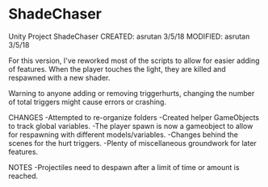 # ShadeChaser
Unity Project ShadeChaser
CREATED: asrutan 3/5/18
MODIFIED: asrutan 3/5/18

For this version, I've reworked most of the scripts to allow for easier adding of features. 
When the player touches the light, they are killed and respawned with a new shader.

Warning to anyone adding or removing triggerhurts, changing the number of total triggers might cause errors or crashing.

CHANGES
-Attempted to re-organize folders
-Created helper GameObjects to track global variables.
-The player spawn is now a gameobject to allow for respawning with different models/variables.
-Changes behind the scenes for the hurt triggers.
-Plenty of miscellaneous groundwork for later features.


NOTES
-Projectiles need to despawn after a limit of time or amount is reached.
